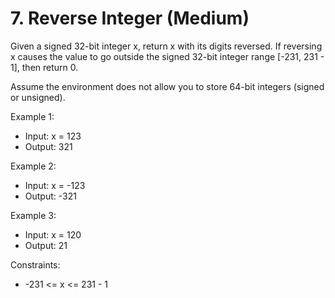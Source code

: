 # 7. Reverse Integer (Medium)

Given a signed 32-bit integer x, return x with its digits reversed. If reversing x causes the value to go outside the signed 32-bit integer range [-231, 231 - 1], then return 0.

Assume the environment does not allow you to store 64-bit integers (signed or unsigned).

 

Example 1:

- Input: x = 123
- Output: 321

Example 2:

- Input: x = -123
- Output: -321

Example 3:

- Input: x = 120
- Output: 21
 
Constraints:

- -231 <= x <= 231 - 1